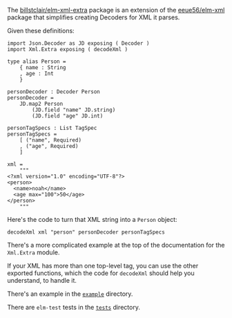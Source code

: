 The [billstclair/elm-xml-extra](http://package.elm-lang.org/packages/billstclair/elm-xml-extra/latest) package is an extension of the [eeue56/elm-xml](http://package.elm-lang.org/packages/eeue56/elm-xml/latest) package that simplifies creating Decoders for XML it parses.

Given these definitions:

    import Json.Decoder as JD exposing ( Decoder )
    import Xml.Extra exposing ( decodeXml )

    type alias Person =
        { name : String
        , age : Int
        }

    personDecoder : Decoder Person
    personDecoder =
        JD.map2 Person
            (JD.field "name" JD.string)
            (JD.field "age" JD.int)

    personTagSpecs : List TagSpec
    personTagSpecs =
        [ ("name", Required)
        , ("age", Required)
        ]
       
    xml =
        """
    <?xml version="1.0" encoding="UTF-8"?>
    <person>
      <name>noah</name>
      <age max="100">50</age>
    </person>
        """

Here's the code to turn that XML string into a `Person` object:

    decodeXml xml "person" personDecoder personTagSpecs

There's a more complicated example at the top of the documentation for the `Xml.Extra` module.

If your XML has more than one top-level tag, you can use the other exported functions, which the code for `decodeXml` should help you understand, to handle it.

There's an example in the [`example`](https://github.com/billstclair/elm-xml-extra/tree/master/example) directory.

There are `elm-test` tests in the [`tests`](https://github.com/billstclair/elm-xml-extra/tree/master/tests) directory.
